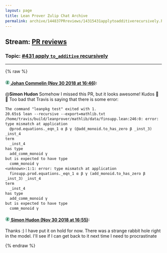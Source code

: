 ```yaml
---
layout: page
title: Lean Prover Zulip Chat Archive 
permalink: archive/144837PRreviews/14315431applytoadditiverecursively.html
---
```


## Stream: [PR reviews](index.html)
### Topic: [#431 apply `to_additive` recursively](14315431applytoadditiverecursively.html)

---


{% raw %}
#### [![Click to go to Zulip](../../assets/img/zulip2.png) Johan Commelin (Nov 30 2018 at 16:46)](https://leanprover.zulipchat.com/#narrow/stream/144837-PR%20reviews/topic/%23431%20apply%20%60to_additive%60%20recursively/near/148869284):
@**Simon Hudon** Somehow I missed this PR, but it looks awesome! Kudos :octopus: :tada: 
Too bad that Travis is saying that there is some error:
```
The command "leanpkg test" exited with 1.
20.65s$ lean --recursive --export=mathlib.txt
/home/travis/build/leanprover/mathlib/data/finsupp.lean:246:0: error: type mismatch at application
  @prod.equations._eqn_1 α β γ (@add_monoid.to_has_zero β _inst_3) _inst_4
term
  _inst_4
has type
  add_comm_monoid γ
but is expected to have type
  comm_monoid γ
<unknown>:1:1: error: type mismatch at application
  finsupp.prod.equations._eqn_1 α β γ (add_monoid.to_has_zero β _inst_3) _inst_4
term
  _inst_4
has type
  add_comm_monoid γ
but is expected to have type
  comm_monoid γ
```

#### [![Click to go to Zulip](../../assets/img/zulip2.png) Simon Hudon (Nov 30 2018 at 16:55)](https://leanprover.zulipchat.com/#narrow/stream/144837-PR%20reviews/topic/%23431%20apply%20%60to_additive%60%20recursively/near/148869890):
Thanks :) I have put it on hold for now. There was a strange rabbit hole right in the model. I'll see if I can get back to it next time I need to procrastinate


{% endraw %}
